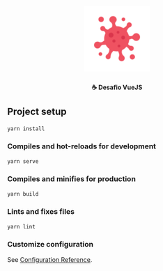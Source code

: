 <h1 align="center">
    <img alt="Covid-ATT" src=".github/coronavirus.png" width="150px" />
</h1>

<h4 align="center">
  ☕ Desafio VueJS
</h4>

## Project setup
```
yarn install
```

### Compiles and hot-reloads for development
```
yarn serve
```

### Compiles and minifies for production
```
yarn build
```

### Lints and fixes files
```
yarn lint
```

### Customize configuration
See [Configuration Reference](https://cli.vuejs.org/config/).
